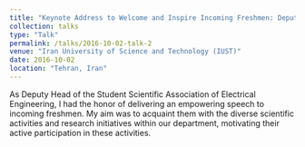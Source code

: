 ```yaml
---
title: "Keynote Address to Welcome and Inspire Incoming Freshmen: Deputy Head of the Student Scientific Association of Electrical Engineering"
collection: talks
type: "Talk"
permalink: /talks/2016-10-02-talk-2
venue: "Iran University of Science and Technology (IUST)"
date: 2016-10-02
location: "Tehran, Iran"
---
```




As Deputy Head of the Student Scientific Association of Electrical Engineering, I had the honor of delivering an empowering speech to incoming freshmen. My aim was to acquaint them with the diverse scientific activities and research initiatives within our department, motivating their active participation in these activities.




